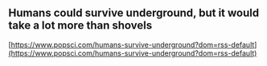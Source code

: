 ## Humans could survive underground, but it would take a lot more than shovels
  
  [https://www.popsci.com/humans-survive-underground?dom=rss-default](https://www.popsci.com/humans-survive-underground?dom=rss-default)